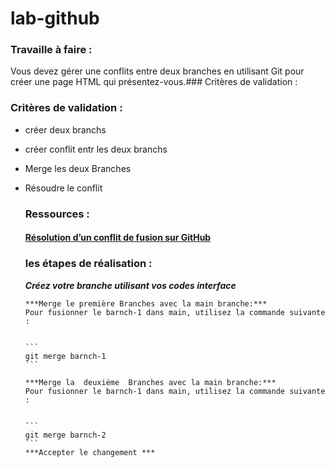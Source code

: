 # lab-github

### Travaille à faire : 
Vous devez gérer une conflits entre deux branches en utilisant Git pour créer une page HTML qui présentez-vous.### Critères de validation : 
### Critères de validation : 
- créer deux branchs 
- créer conflit entr les deux branchs 
- Merge les deux Branches 
- Résoudre le  conflit
  ### Ressources :
   #### [Résolution d’un conflit de fusion sur GitHub](https://docs.github.com/fr/pull-requests/collaborating-with-pull-requests/addressing-merge-conflicts/resolving-a-merge-conflict-on-github)
 
  ### les étapes de réalisation :

   
    ***Créez votre branche utilisant vos codes interface***

      ***Merge le première Branches avec la main branche:***
      Pour fusionner le barnch-1 dans main, utilisez la commande suivante :


      ```
      git merge barnch-1
      ```

      ***Merge la  deuxième  Branches avec la main branche:***
      Pour fusionner le barnch-1 dans main, utilisez la commande suivante :


      ```
      git merge barnch-2
      ```
      ***Accepter le changement ***
